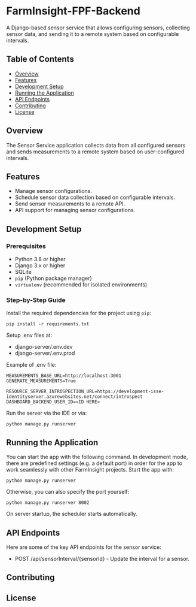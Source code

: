 # FarmInsight-FPF-Backend

A Django-based sensor service that allows configuring sensors, collecting sensor data, and sending it to a remote system based on configurable intervals.

## Table of Contents
- [Overview](#overview)
- [Features](#features)
- [Development Setup](#development-setup)
- [Running the Application](#running-the-application)
- [API Endpoints](#api-endpoints)
- [Contributing](#contributing)
- [License](#license)

## Overview
The Sensor Service application collects data from all configured sensors and sends measurements to a remote system based on user-configured intervals.

## Features
- Manage sensor configurations.
- Schedule sensor data collection based on configurable intervals.
- Send sensor measurements to a remote API.
- API support for managing sensor configurations.

## Development Setup

### Prerequisites

- Python 3.8 or higher
- Django 3.x or higher
- SQLite
- `pip` (Python package manager)
- `virtualenv` (recommended for isolated environments)

### Step-by-Step Guide

Install the required dependencies for the project using `pip`:

```
pip install -r requirements.txt
```

Setup .env files at: 
* django-server/.env.dev
* django-server/.env.prod

Example of .env file:
```
MEASUREMENTS_BASE_URL=http://localhost:3001
GENERATE_MEASUREMENTS=True

RESOURCE_SERVER_INTROSPECTION_URL=https://development-isse-identityserver.azurewebsites.net/connect/introspect
DASHBOARD_BACKEND_USER_ID=<ID HERE>
```

Run the server via the IDE or via:
```
python manage.py runserver
```

## Running the Application
You can start the app with the following command.
In development mode, there are predefined settings (e.g. a default port) in order for the app to work seamlessly with other FarmInsight projects.
Start the app with:
```
python manage.py runserver
```
Otherwise, you can also specify the port yourself:
```
python manage.py runserver 8002
```
On server startup, the scheduler starts automatically.

## API Endpoints
Here are some of the key API endpoints for the sensor service:

* POST /api/sensorInterval/{sensorId} - Update the interval for a sensor.
## Contributing

## License
